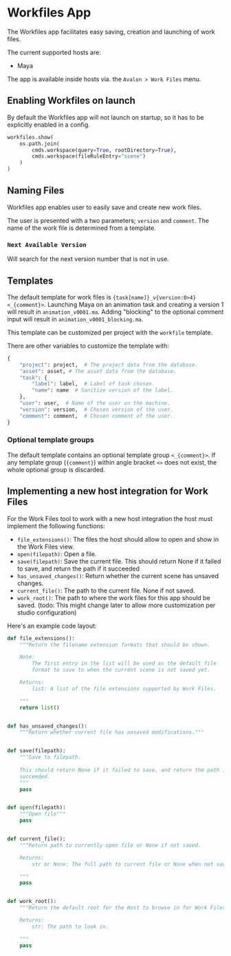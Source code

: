 # Workfiles App

The Workfiles app facilitates easy saving, creation and launching of work files.

The current supported hosts are:

- Maya

The app is available inside hosts via. the ```Avalon > Work Files``` menu.

## Enabling Workfiles on launch

By default the Workfiles app will not launch on startup, so it has to be explicitly enabled in a config.

```python
workfiles.show(
    os.path.join(
        cmds.workspace(query=True, rootDirectory=True),
        cmds.workspace(fileRuleEntry="scene")
    )
)
```

## Naming Files

Workfiles app enables user to easily save and create new work files.

The user is presented with a two parameters; ```version``` and ```comment```. The name of the work file is determined from a template.

### ```Next Available Version```

Will search for the next version number that is not in use.

## Templates

The default template for work files is ```{task[name]}_v{version:0>4}<_{comment}>```. Launching Maya on an animation task and creating a version 1 will result in ```animation_v0001.ma```. Adding "blocking" to the optional comment input will result in ```animation_v0001_blocking.ma```.

This template can be customized per project with the ```workfile``` template.

There are other variables to customize the template with:

```python
{
    "project": project,  # The project data from the database.
    "asset": asset, # The asset data from the database.
    "task": {
        "label": label,  # Label of task chosen.
        "name": name  # Sanitize version of the label.
    },
    "user": user,  # Name of the user on the machine.
    "version": version,  # Chosen version of the user.
    "comment": comment,  # Chosen comment of the user.
}
```

### Optional template groups

The default template contains an optional template group ```<_{comment}>```. If any template group (```{comment}```) within angle bracket ```<>``` does not exist, the whole optional group is discarded.


## Implementing a new host integration for Work Files

For the Work Files tool to work with a new host integration the host must
implement the following functions:

- `file_extensions()`: The files the host should allow to open and show in the Work Files view.
- `open(filepath)`: Open a file.
- `save(filepath)`: Save the current file. This should return None if it failed to save, and return the path if it succeeded
- `has_unsaved_changes()`: Return whether the current scene has unsaved changes.
- `current_file()`: The path to the current file. None if not saved.
- `work_root()`: The path to where the work files for this app should be saved. (todo: This might change later to allow more customization per studio configuration)

Here's an example code layout:

```python
def file_extensions():
    """Return the filename extension formats that should be shown.

    Note:
        The first entry in the list will be used as the default file
        format to save to when the current scene is not saved yet.

    Returns:
        list: A list of the file extensions supported by Work Files.

    """
    return list()


def has_unsaved_changes():
    """Return whether current file has unsaved modifications."""


def save(filepath):
    """Save to filepath.
    
    This should return None if it failed to save, and return the path if it 
    succeeded.
    """
    pass


def open(filepath):
    """Open file"""
    pass


def current_file():
    """Return path to currently open file or None if not saved.

    Returns:
        str or None: The full path to current file or None when not saved.

    """
    pass


def work_root():
    """Return the default root for the Host to browse in for Work Files

    Returns:
        str: The path to look in.

    """
    pass
```